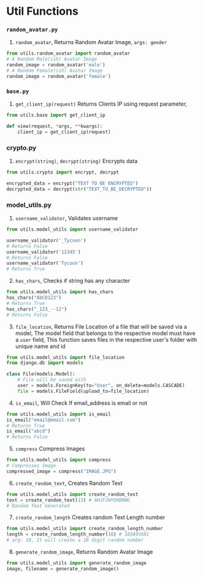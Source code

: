 # Util Functions

### `random_avatar.py`

1. `random_avatar`, Returns Random Avatar Image, `args: gender`
```python
from utils.random_avatar import random_avatar
# A Random Male(ish) Avatar Image
random_image = random_avatar('male')
# A Random Female(ish) Avatar Image
random_image = random_avatar('female')

```

### `base.py`

1. `get_client_ip(request)` Returns Clients IP using request parameter,
```python
from utils.base import get_client_ip

def view(request, *args, **kwargs):
    client_ip = get_client_ip(request)
```

### crypto.py
1. `encrypt(string)`, `decrypt(string)` Encrypts data
```python
from utils.crypto import encrypt, decrypt

encrypted_data = encrypt("TEXT TO BE ENCRYPTED")
decrypted_data = decrypt(str("TEXT_TO_BE_DECRYPTED"))
```

### model_utils.py

1. `username_validator`, Validates username
```python
from utils.model_utils import username_validator

username_validator('_Tycoon')
# Returns False
username_validator('12345')
# Returns False
username_validator('Tycoon')
# Returns True
```
2. `has_chars`, Checks if string has any character
```python
from utils.model_utils import has_chars
has_chars("AbCD123")
# Returns True
has_chars("_123_--12")
# Returns False
```
3. `file_location`, Returns File Location of a file that will be saved via a model, The model field that belongs to the respective model must have a `user` field, This function saves files in the respective user's folder with unique name and id
```python
from utils.model_utils import file_location
from django.db import models

class File(models.Model):
    # File will be saved with 
    user = models.ForeignKey(to="User", on_delete=models.CASCADE)
    file = models.FileField(upload_to=file_location)
```
4. `is_email`, Will Check If email_address is email or not
```python
from utils.model_utils import is_email
is_email("email@email.com")
# Returns True
is_email("abcd")
# Returns False
```
5. `compress` Compress Images
```python
from utils.model_utils import compress
# Compresses Image
compressed_image = compress("IMAGE.JPG")
```
6. `create_random_text`, Creates Random Text
```python
from utils.model_utils import create_random_text
text = create_random_text(13) # AHJFJWYOXBNWG
# Random Text Generated
```
7. `create_random_length` Creates random Text Length number
```python
from utils.model_utils import create_random_length_number
length = create_random_length_number(10) # 105895681
# arg: 10, It will create a 10 digit random number
```
8. `generate_random_image`, Returns Random Avatar Image
```python
from utils.model_utils import generate_random_image
image, filename = generate_random_image()
```